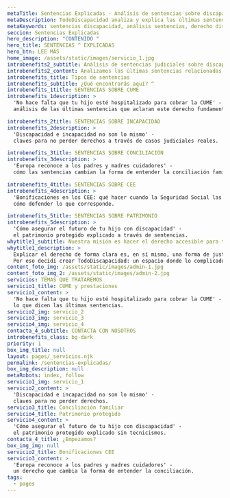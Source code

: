 ```yaml
---
metaTitle: Sentencias Explicadas - Análisis de sentencias sobre discapacidad | TodoDiscapacidad
metaDescription: TodoDiscapacidad analiza y explica las últimas sentencias relacionadas con discapacidad de forma clara y accesible. Entiende tus derechos a través de casos reales.
metaKeywords: sentencias discapacidad, análisis sentencias, derecho discapacidad, casos judiciales discapacidad, CUME, incapacidad
seccion: Sentencias Explicadas
hero_description: "CONTENIDO "
hero_title: SENTENCIAS ^ EXPLICADAS
hero_btn: LEE MÁS
home_image: /assets/static/images/servicio_1.jpg
introbenefits2_subtitle: Análisis de sentencias judiciales sobre discapacidad
introbenefits2_content: Analizamos las últimas sentencias relacionadas con discapacidad y las explicamos con palabras sencillas, para que cualquier persona pueda entender sus derechos y cómo ejercerlos. Cada sentencia es una oportunidad de aprender.
introbenefits_title: Tipos de sentencias
introbenefits_subtitle: ¿Qué encontrarás aquí? ^
introbenefits_1title: SENTENCIAS SOBRE CUME
introbenefits_1description: >
  'No hace falta que tu hijo esté hospitalizado para cobrar la CUME' - 
  análisis de las últimas sentencias que aclaran este derecho fundamental.

introbenefits_2title: SENTENCIAS SOBRE INCAPACIDAD
introbenefits_2description: >
  'Discapacidad e incapacidad no son lo mismo' - 
  claves para no perder derechos a través de casos judiciales reales.

introbenefits_3title: SENTENCIAS SOBRE CONCILIACIÓN
introbenefits_3description: >
  'Europa reconoce a los padres y madres cuidadores' - 
  cómo las sentencias cambian la forma de entender la conciliación familiar.

introbenefits_4title: SENTENCIAS SOBRE CEE
introbenefits_4description: >
  'Bonificaciones en los CEE: qué hacer cuando la Seguridad Social las deniega' - 
  cómo defender lo que corresponde.

introbenefits_5title: SENTENCIAS SOBRE PATRIMONIO
introbenefits_5description: >
  'Cómo asegurar el futuro de tu hijo con discapacidad' - 
  el patrimonio protegido explicado a través de sentencias.
whytitle1_subtitle: Nuestra misión es hacer el derecho accesible para todos
whytitle1_description: >
  Explicar el derecho de forma clara es, en sí mismo, una forma de justicia. 
  Por eso decidí crear TodoDiscapacidad: un espacio donde lo complicado se convierte en sencillo.
content_foto_img: /assets/static/images/admin-1.jpg
content_foto_img_2: /assets/static/images/admin-2.jpg
servicios: TEMAS QUE TRATAREMOS
servicio1_title: CUME y prestaciones
servicio1_content: >
  'No hace falta que tu hijo esté hospitalizado para cobrar la CUME' - 
  lo que dicen las últimas sentencias.
servicio2_img: servicio_2
servicio3_img: servicio_3
servicio4_img: servicio_4
contacta_4_subtitle: CONTACTA CON NOSOTROS
introbenefits_class: bg-dark
priority: 1
box_img_title: null
layout: pages/_servicios.njk
permalink: /sentencias-explicadas/
box_img_description: null
metaRobots: index, follow
servicio1_img: servicio_1
servicio2_content: >
  'Discapacidad e incapacidad no son lo mismo' - 
  claves para no perder derechos.
servicio3_title: Conciliación familiar
servicio4_title: Patrimonio protegido
servicio4_content: >
  'Cómo asegurar el futuro de tu hijo con discapacidad' - 
  el patrimonio protegido explicado sin tecnicismos.
contacta_4_title: ¿Empezamos?
box_img_img: null
servicio2_title: Bonificaciones CEE
servicio3_content: >
  'Europa reconoce a los padres y madres cuidadores' - 
  un derecho que cambia la forma de entender la conciliación.
tags:
  - pages
---
```

